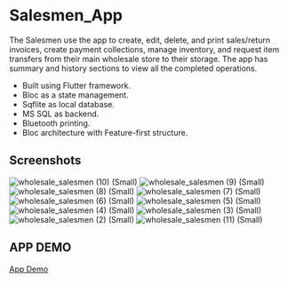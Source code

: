 # Salesmen_App

The Salesmen use the app to create, edit, delete, and print sales/return invoices, create payment collections, manage inventory, and request item transfers from their main wholesale store to their storage. The app has summary and history sections to view all the completed operations.
- Built using Flutter framework.
- Bloc as a state management.
- Sqflite as local database.
- MS SQL as backend.
- Bluetooth printing.
- Bloc architecture with Feature-first structure.

## Screenshots
![wholesale_salesmen (10) (Small)](https://github.com/Omarg7/Salesmen_App/assets/47927337/3ea43642-4cda-4280-9e7d-a7de29ca0283)
![wholesale_salesmen (9) (Small)](https://github.com/Omarg7/Salesmen_App/assets/47927337/39654306-2823-498f-992c-f30bc95baa4f)
![wholesale_salesmen (8) (Small)](https://github.com/Omarg7/Salesmen_App/assets/47927337/268e9328-5fbe-468b-861f-3f7312af13e0)
![wholesale_salesmen (7) (Small)](https://github.com/Omarg7/Salesmen_App/assets/47927337/1b4cfab2-63cd-4723-8952-9a355ae4652f)
![wholesale_salesmen (6) (Small)](https://github.com/Omarg7/Salesmen_App/assets/47927337/44706676-a404-4b50-a9ff-eea7cedb6d6c)
![wholesale_salesmen (5) (Small)](https://github.com/Omarg7/Salesmen_App/assets/47927337/f006af45-f068-4196-bab9-76cc61adec5f)
![wholesale_salesmen (4) (Small)](https://github.com/Omarg7/Salesmen_App/assets/47927337/90714943-044b-4895-b606-f059539aa441)
![wholesale_salesmen (3) (Small)](https://github.com/Omarg7/Salesmen_App/assets/47927337/2815a0ad-62fc-4bcb-b99a-947019bd738c)
![wholesale_salesmen (2) (Small)](https://github.com/Omarg7/Salesmen_App/assets/47927337/53c6cb96-c145-42a6-b1f9-86cff9b01839)
![wholesale_salesmen (11) (Small)](https://github.com/Omarg7/Salesmen_App/assets/47927337/376ebcd9-e729-410a-9ad7-9a9bd92ff230)
## APP DEMO

[App Demo](https://drive.google.com/drive/folders/14zhL5yT2O5FuEFI_p4XoO0V374Y-kYx7?usp=drive_link)
